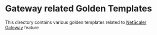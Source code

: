 # Gateway related Golden Templates

This directory contains various golden templates related to [NetScaler Gateway](https://docs.netscaler.com/en-us/citrix-gateway/current-release.html) feature
